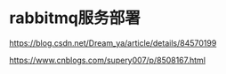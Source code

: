 # rabbitmq服务部署

https://blog.csdn.net/Dream_ya/article/details/84570199

https://www.cnblogs.com/supery007/p/8508167.html

